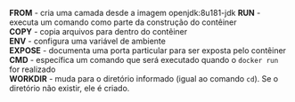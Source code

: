 **FROM** - cria uma camada desde a imagem openjdk:8u181-jdk
**RUN** - executa um comando como parte da construção do contêiner  
**COPY** - copia arquivos para dentro do contêiner  
**ENV** - configura uma variável de ambiente  
**EXPOSE** -  documenta uma porta particular para ser exposta pelo contêiner  
**CMD** - específica um comando que será executado quando o `docker run` for realizado  
**WORKDIR** - muda para o diretório informado (igual ao comando `cd`). Se o diretório não existir, ele é criado.